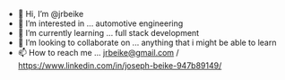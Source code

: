 - 👋 Hi, I’m @jrbeike
- 👀 I’m interested in ... automotive engineering
- 🌱 I’m currently learning ... full stack development
- 💞️ I’m looking to collaborate on ... anything that i might be able to learn
- 📫 How to reach me ... jrbeike@gmail.com / https://www.linkedin.com/in/joseph-beike-947b89149/

<!---
jrbeike/jrbeike is a ✨ special ✨ repository because its `README.md` (this file) appears on your GitHub profile.
You can click the Preview link to take a look at your changes.
--->
